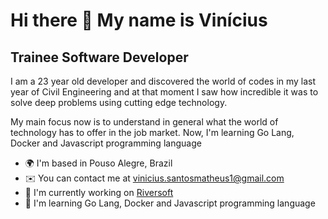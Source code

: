 Hi there 👋 My name is Vinícius
==========================

Trainee Software Developer
-----------------------------

I am a 23 year old developer and discovered the world of codes in my last year of Civil Engineering and at that moment I saw how incredible it was to solve deep problems using cutting edge technology. 

My main focus now is to understand in general what the world of technology has to offer in the job market. Now, I'm learning Go Lang, Docker and Javascript programming language

* 🌍  I'm based in Pouso Alegre, Brazil
* ✉️  You can contact me at [vinicius.santosmatheus1@gmail.com](mailto:vinicius.santosmatheus1@gmail.com)
* 🚀  I'm currently working on [Riversoft](http://riversoft.com.br)
* 🧠  I'm learning Go Lang, Docker and Javascript programming language
